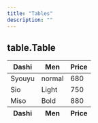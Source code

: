 ```yaml
---
title: "Tables"
description: ""
---
```


<div class="ContainerFull">
  <h2>table.Table</h2>

  <table class="Table">
    <thead>
      <tr>
        <th>Dashi</th>
        <th>Men</th>
        <th>Price</th>
      </tr>
    </thead>
    <tbody>
      <tr>
        <td>Syouyu</td>
        <td>normal</td>
        <td>680</td>
      </tr>
      <tr>
        <td>Sio</td>
        <td>Light</td>
        <td>750</td>
      </tr>
      <tr>
        <td>Miso</td>
        <td>Bold</td>
        <td>880</td>
      </tr>
    </tbody>
    <tfoot>
      <tr>
        <th>Dashi</th>
        <th>Men</th>
        <th>Price</th>
      </tr>
    </tfoot>
  </table>

</div>
